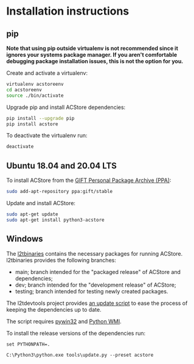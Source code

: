 # Installation instructions

## pip

**Note that using pip outside virtualenv is not recommended since it ignores
your systems package manager. If you aren't comfortable debugging package
installation issues, this is not the option for you.**

Create and activate a virtualenv:

```bash
virtualenv acstoreenv
cd acstoreenv
source ./bin/activate
```

Upgrade pip and install ACStore dependencies:

```bash
pip install --upgrade pip
pip install acstore
```

To deactivate the virtualenv run:

```bash
deactivate
```

## Ubuntu 18.04 and 20.04 LTS

To install ACStore from the [GIFT Personal Package Archive (PPA)](https://launchpad.net/~gift):

```bash
sudo add-apt-repository ppa:gift/stable
```

Update and install ACStore:

```bash
sudo apt-get update
sudo apt-get install python3-acstore
```

## Windows

The [l2tbinaries](https://github.com/log2timeline/l2tbinaries) contains the
necessary packages for running ACStore. l2tbinaries provides the following
branches:

* main; branch intended for the "packaged release" of ACStore and dependencies;
* dev; branch intended for the "development release" of ACStore;
* testing; branch intended for testing newly created packages.

The l2tdevtools project provides [an update script](https://github.com/log2timeline/l2tdevtools/wiki/Update-script)
to ease the process of keeping the dependencies up to date.

The script requires [pywin32](https://github.com/mhammond/pywin32/releases) and
[Python WMI](https://pypi.org/project/WMI).

To install the release versions of the dependencies run:

```
set PYTHONPATH=.

C:\Python3\python.exe tools\update.py --preset acstore
```
